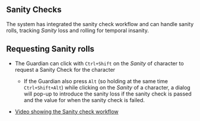 Sanity Checks
-------------

The system has integrated the sanity check workflow and can handle sanity rolls, tracking _Sanity_ loss and rolling for temporal insanity.

## Requesting Sanity rolls

* The Guardian can click with `Ctrl+Shift` on the _Sanity_ of character to request a Sanity Check for the character
    * If the Guardian also press `Alt` (so holding at the same time `Ctrl+Shift+Alt`) while clicking on the _Sanity_ of a character, a dialog will pop-up to introduce the sanity loss if the sanity check is passed and the value for when the sanity check is failed. 

* [Video showing the Sanity check workflow](https://www.youtube.com/watch?v=yAMqHiv7eMw)